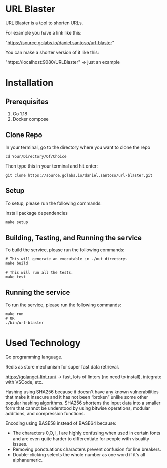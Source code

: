 # URL Blaster

URL Blaster is a tool to shorten URLs.

For example you have a link like this:

"https://source.golabs.io/daniel.santoso/url-blaster"

You can make a shorter version of it like this:

"https://localhost:9080/URLBlaster" -> just an example

# Installation

## Prerequisites

1. Go 1.18
2. Docker compose

## Clone Repo

In your terminal, go to the directory where you want to clone the repo

```sh-session
cd Your/Directory/Of/Choice
```

Then type this in your terminal and hit enter:

```sh-session
git clone https://source.golabs.io/daniel.santoso/url-blaster.git
```

## Setup

To setup, please run the following commands:

Install package dependencies

```sh-session
make setup
```

## Building, Testing, and Running the service

To build the service, please run the following commands:

```sh-session
# This will generate an executable in ./out directory.
make build

# This will run all the tests.
make test
```

## Running the service

To run the service, please run the following commands:

```sh-session
make run
# OR
./bin/url-blaster
```

# Used Technology

Go programming language.

Redis as store mechanism for super fast data retrieval.

https://golangci-lint.run/ -> fast, lots of linters (no need to install), integrate with VSCode, etc.

Hashing using SHA256 because it doesn't have any known vulnerabilities that make it insecure and it has not been “broken” unlike some other popular hashing algorithms. SHA256 shortens the input data into a smaller form that cannot be understood by using bitwise operations, modular additions, and compression functions.

Encoding using BASE58 instead of BASE64 because:
- The characters 0,O, I, l are highly confusing when used in certain fonts and are even quite harder to differentiate for people with visuality issues.
- Removing ponctuations characters prevent confusion for line breakers.
- Double-clicking selects the whole number as one word if it's all alphanumeric.
